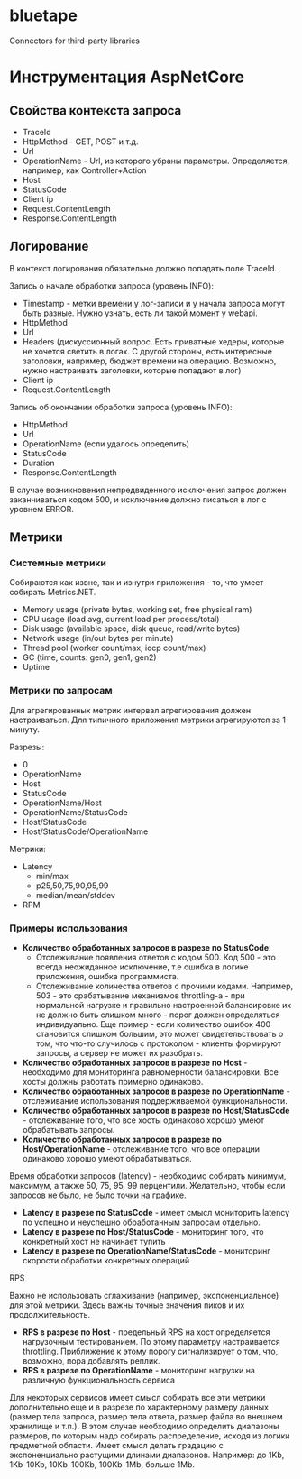 # bluetape
Connectors for third-party libraries

# Инструментация AspNetCore

## Свойства контекста запроса
* TraceId
* HttpMethod - GET, POST и т.д.
* Url
* OperationName - Url, из которого убраны параметры. Определяется, например, как Controller+Action
* Host
* StatusCode
* Client ip
* Request.ContentLength
* Response.ContentLength

## Логирование
В контекст логирования обязательно должно попадать поле TraceId.

Запись о начале обработки запроса (уровень INFO):
* Timestamp - метки времени у лог-записи и у начала запроса могут быть разные. Нужно узнать, есть ли такой момент у webapi.
* HttpMethod
* Url
* Headers (дискуссионный вопрос. Есть приватные хедеры, которые не хочется светить в логах. С другой стороны, есть интересные заголовки, например, бюджет времени на операцию. Возможно, нужно настраивать заголовки, которые попадают в лог)
* Client ip
* Request.ContentLength

Запись об окончании обработки запроса (уровень INFO):
* HttpMethod
* Url
* OperationName (если удалось определить)
* StatusCode
* Duration
* Response.ContentLength

В случае возникновения непредвиденного исключения запрос должен заканчиваться кодом 500, и исключение должно писаться в лог с уровнем ERROR.

## Метрики

### Системные метрики

Собираются как извне, так и изнутри приложения - то, что умеет собирать Metrics.NET.
* Memory usage (private bytes, working set, free physical ram)
* CPU usage (load avg, current load per process/total)
* Disk usage (available space, disk queue, read/write bytes)
* Network usage (in/out bytes per minute)
* Thread pool (worker count/max, iocp count/max)
* GC (time, counts: gen0, gen1, gen2)
* Uptime

### Метрики по запросам

Для агрегированных метрик интервал агрегирования должен настраиваться. Для типичного приложения метрики агрегируются за 1 минуту.

Разрезы:
* 0
* OperationName
* Host
* StatusCode
* OperationName/Host
* OperationName/StatusCode
* Host/StatusCode
* Host/StatusCode/OperationName

Метрики:
* Latency
  - min/max
  - p25,50,75,90,95,99
  - median/mean/stddev
* RPM


### Примеры использования

* **Количество обработанных запросов в разрезе по StatusCode**:
  - Отслеживание появления ответов с кодом 500. Код 500 - это всегда неожиданное исключение, т.е ошибка в логике приложения, ошибка программиста.
  - Отслеживание количества ответов с прочими кодами. Например, 503 - это срабатывание механизмов throttling-а - при нормальной нагрузке и правильно настроенной балансировке их не должно быть слишком много - порог должен определяться индивидуально. Еще пример - если количество ошибок 400 становится слишком большим, это может свидетельствовать о том, что что-то случилось с протоколом - клиенты формируют запросы, а сервер не может их разобрать.
* **Количество обработанных запросов в разрезе по Host** - необходимо для мониторинга равномерности балансировки. Все хосты должны работать примерно одинаково.
* **Количество обработанных запросов в разрезе по OperationName** - отслеживание использования поддерживаемой функциональности.
* **Количество обработанных запросов в разрезе по Host/StatusCode** - отслеживание того, что все хосты одинаково хорошо умеют обрабатывать запросы.
* **Количество обработанных запросов в разрезе по Host/OperationName** - отслеживание того, что все операции одинаково хорошо умеют обрабатываться.

Время обработки запросов (latency) - необходимо собирать минимум, максимум, а также 50, 75, 95, 99 перцентили. Желательно, чтобы если запросов не было, не было точки на графике.

* **Latency в разрезе по StatusCode** - имеет смысл мониторить latency по успешно и неуспешно обработанным запросам отдельно.
* **Latency в разрезе по Host/StatusCode** - мониторинг того, что конкретный хост не начинает тупить
* **Latency в разрезе по OperationName/StatusCode** - мониторинг скорости обработки конкретных операций

RPS

Важно не использовать сглаживание (например, экспоненциальное) для этой метрики. Здесь важны точные значения пиков и их продолжительность.

* **RPS в разрезе по Host** - предельный RPS на хост определяется нагрузочным тестированием. По этому параметру настраивается throttling. Приближение к этому порогу сигнализирует о том, что, возможно, пора добавлять реплик.
* **RPS в разрезе по OperationName** - мониторинг нагрузки на различную функциональность сервиса

Для некоторых сервисов имеет смысл собирать все эти метрики дополнительно еще и в разрезе по характерному размеру данных (размер тела запроса, размер тела ответа, размер файла во внешнем хранилище и т.п.). В этом случае необходимо определить диапазоны размеров, по которым надо собирать распределение, исходя из логики предметной области. Имеет смысл делать градацию с экспоненциально растущими длинами диапазонов. Например: до 1Kb, 1Kb-10Kb, 10Kb-100Kb, 100Kb-1Mb, больше 1Mb.
